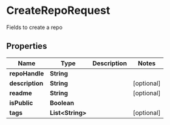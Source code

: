 

# CreateRepoRequest

Fields to create a repo

## Properties

| Name | Type | Description | Notes |
|------------ | ------------- | ------------- | -------------|
|**repoHandle** | **String** |  |  |
|**description** | **String** |  |  [optional] |
|**readme** | **String** |  |  [optional] |
|**isPublic** | **Boolean** |  |  |
|**tags** | **List&lt;String&gt;** |  |  [optional] |



